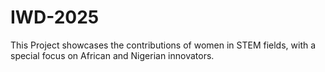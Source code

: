 # IWD-2025
This Project showcases the contributions of women in STEM fields, with a special focus on African and Nigerian innovators. 
